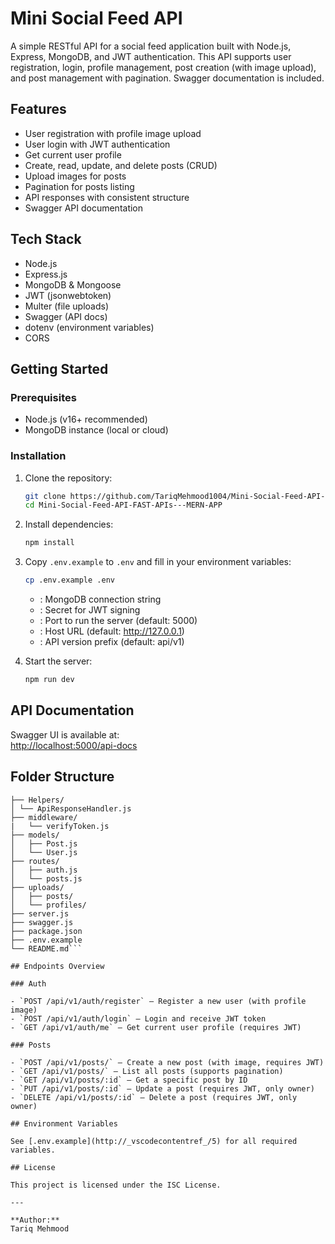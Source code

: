 # Mini Social Feed API

A simple RESTful API for a social feed application built with Node.js, Express, MongoDB, and JWT authentication. This API supports user registration, login, profile management, post creation (with image upload), and post management with pagination. Swagger documentation is included.

## Features

- User registration with profile image upload
- User login with JWT authentication
- Get current user profile
- Create, read, update, and delete posts (CRUD)
- Upload images for posts
- Pagination for posts listing
- API responses with consistent structure
- Swagger API documentation

## Tech Stack

- Node.js
- Express.js
- MongoDB & Mongoose
- JWT (jsonwebtoken)
- Multer (file uploads)
- Swagger (API docs)
- dotenv (environment variables)
- CORS

## Getting Started

### Prerequisites

- Node.js (v16+ recommended)
- MongoDB instance (local or cloud)

### Installation

1. Clone the repository:
    ```sh
    git clone https://github.com/TariqMehmood1004/Mini-Social-Feed-API-FAST-APIs---MERN-APP.git
    cd Mini-Social-Feed-API-FAST-APIs---MERN-APP
    ```

2. Install dependencies:
    ```sh
    npm install
    ```

3. Copy `.env.example` to `.env` and fill in your environment variables:
    ```sh
    cp .env.example .env
    ```

    - : MongoDB connection string
    - : Secret for JWT signing
    - : Port to run the server (default: 5000)
    - : Host URL (default: http://127.0.0.1)
    - : API version prefix (default: api/v1)

4. Start the server:
    ```sh
    npm run dev
    ```

## API Documentation

Swagger UI is available at:  
[http://localhost:5000/api-docs](http://localhost:5000/api-docs)

## Folder Structure
```
├── Helpers/
│ └── ApiResponseHandler.js 
├── middleware/ 
|   └── verifyToken.js 
├── models/ 
│   ├── Post.js 
│   └── User.js 
├── routes/ 
│   ├── auth.js 
│   └── posts.js 
├── uploads/ 
│   ├── posts/ 
│   └── profiles/ 
├── server.js 
├── swagger.js 
├── package.json 
├── .env.example 
└── README.md```

## Endpoints Overview

### Auth

- `POST /api/v1/auth/register` — Register a new user (with profile image)
- `POST /api/v1/auth/login` — Login and receive JWT token
- `GET /api/v1/auth/me` — Get current user profile (requires JWT)

### Posts

- `POST /api/v1/posts/` — Create a new post (with image, requires JWT)
- `GET /api/v1/posts/` — List all posts (supports pagination)
- `GET /api/v1/posts/:id` — Get a specific post by ID
- `PUT /api/v1/posts/:id` — Update a post (requires JWT, only owner)
- `DELETE /api/v1/posts/:id` — Delete a post (requires JWT, only owner)

## Environment Variables

See [.env.example](http://_vscodecontentref_/5) for all required variables.

## License

This project is licensed under the ISC License.

---

**Author:**  
Tariq Mehmood